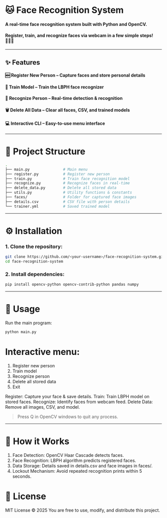 # 🐱 Face Recognition System
#### A real-time face recognition system built with Python and OpenCV.
#### Register, train, and recognize faces via webcam in a few simple steps! 🧑‍🤝‍🧑
---

## ✨ Features
#### 🆕 Register New Person – Capture faces and store personal details
#### 🤖 Train Model – Train the LBPH face recognizer
#### 👀 Recognize Person – Real-time detection & recognition
#### 🗑 Delete All Data – Clear all faces, CSV, and trained models
#### 💻 Interactive CLI – Easy-to-use menu interface

---

# 📁 Project Structure
```bash
.
├── main.py               # Main menu
├── register.py           # Register new person
├── train.py              # Train face recognition model
├── recognize.py          # Recognize faces in real-time
├── delete_data.py        # Delete all stored data
├── utils.py              # Utility functions & constants
├── faces/                # Folder for captured face images
├── details.csv           # CSV file with person details
└── trainer.yml           # Saved trained model

```
---

# ⚙ Installation

### 1. Clone the repository:
```bash
git clone https://github.com/<your-username>/face-recognition-system.git
cd face-recognition-system
```
### 2. Install dependencies:
```bash
pip install opencv-python opencv-contrib-python pandas numpy
```
---

# 🏃 Usage
Run the main program:
```bash
python main.py
```

# Interactive menu:

1. Register new person
2. Train model
3. Recognize person
4. Delete all stored data
5. Exit

Register: Capture your face & save details.
Train: Train LBPH model on stored faces.
Recognize: Identify faces from webcam feed.
Delete Data: Remove all images, CSV, and model.

> Press Q in OpenCV windows to quit any process.

---

# 🧩 How it Works

1. Face Detection: OpenCV Haar Cascade detects faces.
2. Face Recognition: LBPH algorithm predicts registered faces.
3. Data Storage: Details saved in details.csv and face images in faces/.
4. Lockout Mechanism: Avoid repeated recognition prints within 5 seconds.

# 📝 License
MIT License © 2025
You are free to use, modify, and distribute this project.
